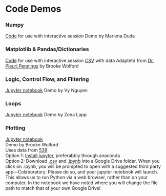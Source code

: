 # Code Demos 

### Numpy
[Code](Numpy_Functions_Variables_Demo.py) for use with interactive session
Demo by Marlena Duda

### Matplotlib & Pandas/Dictionaries
[Code](NumWomenCongress.py) for use with interactive session
[CSV](WomenCongress.csv) with data
Adaptetd from [Dr. Pleuri Pennings](https://github.com/pleunipennings/PlotNumWomenCongress) by Brooke Wolford

### Logic, Control Flow, and Filtering 
[Jupyter notebook](Demo_Logic_Control_Flow_and_Filtering.ipynb)
Demo by Vy Nguyen

### Loops
[Jupyter notebook](loops.ipynb)
Demo by Zena Lapp

### Plotting
[Jupyter notebook](python_plotting.ipynb)  
Demo by Brooke Wolford  
Uses data from [538](https://github.com/fivethirtyeight/data/tree/master/historical-ncaa-forecasts)  
Option 1: [Install jupyter](https://jupyter.org/install), preferabbly through anaconda  
Option 2: Download [.csv](historical-538-ncaa-tournament-model-results.csv) and [.ipynb](python_plotting.ipynb) into a Google Drive folder. When you click on .ipynb, you will be prompted to open with a suggested third party app—Colaboratory. Please do so, and your jupyter notebook will launch. This allows us to run Python via a web browser, rather than on your computer. In the notebook we have noted where you will change the file path to match that of your own Google Drive! 

